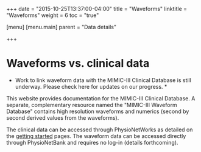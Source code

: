 +++
date = "2015-10-25T13:37:00-04:00"
title = "Waveforms"
linktitle = "Waveforms"
weight = 6
toc = "true"

[menu]
  [menu.main]
    parent = "Data details"

+++

# Waveforms vs. clinical data

* Work to link waveform data with the MIMIC-III Clinical Database is still underway. Please check here for updates on our progress. *

This website provides documentation for the MIMIC-III Clinical Database. A separate, complementary resource named the "MIMIC-III Waveform Database" contains high resolution waveforms and numerics (second by second derived values from the waveforms).

The clinical data can be accessed through PhysioNetWorks as detailed on the [getting started](/gettingstarted/access) pages. The waveform data can be accessed directly through PhysioNetBank and requires no log-in (details forthcoming).

<!--
The waveform data can be accessed through PhysioNetBank and requires no log-in, [here](http://physionet.org/bank/mimic3wdb).

Detail on how to match records from the clinical database and the waveform database is provided on PhysioNetBank [here](http://physionet.org/bank/mimic3cdb).
-->
